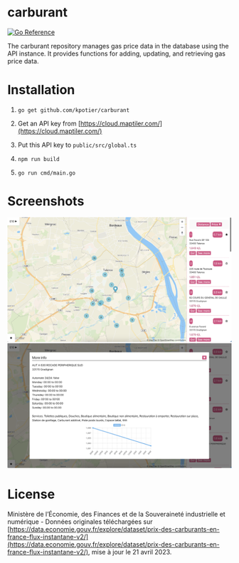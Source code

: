 # carburant

[![Go Reference](https://pkg.go.dev/badge/github.com/kpotier/carburant.svg)](https://pkg.go.dev/github.com/kpotier/carburant)

The carburant repository manages gas price data in the database using the API instance. It provides functions for adding, updating, and retrieving gas price data.

# Installation

1. `go get github.com/kpotier/carburant`

2. Get an API key from [https://cloud.maptiler.com/](https://cloud.maptiler.com/)

3. Put this API key to `public/src/global.ts`

4. `npm run build`

5. `go run cmd/main.go`

# Screenshots

![preview](screen1.png)
![preview](screen2.png)

# License

Ministère de l’Économie, des Finances et de la Souveraineté industrielle et numérique - Données originales téléchargées sur [https://data.economie.gouv.fr/explore/dataset/prix-des-carburants-en-france-flux-instantane-v2/](https://data.economie.gouv.fr/explore/dataset/prix-des-carburants-en-france-flux-instantane-v2/), mise à jour le 21 avril 2023.